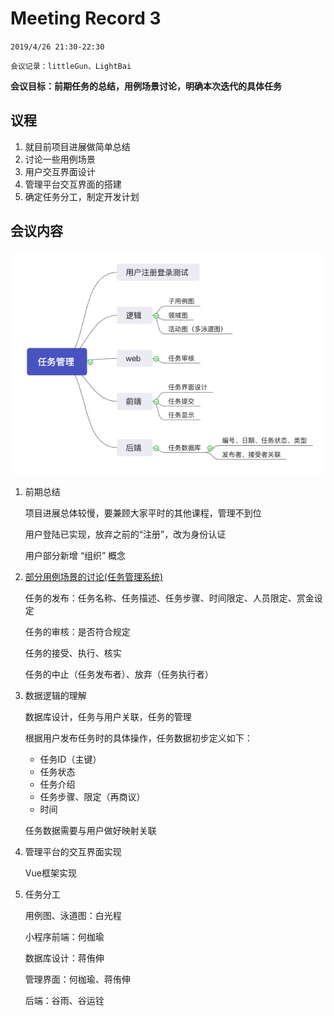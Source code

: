 # Meeting Record 3

`2019/4/26 21:30-22:30`

`会议记录：littleGun、LightBai`

**会议目标：前期任务的总结，用例场景讨论，明确本次迭代的具体任务**

## 议程

1. 就目前项目进展做简单总结
2. 讨论一些用例场景
3. 用户交互界面设计
4. 管理平台交互界面的搭建
5. 确定任务分工，制定开发计划

## 会议内容

![](images/meeting3.png)

1. 前期总结

   项目进展总体较慢，要兼顾大家平时的其他课程，管理不到位

   用户登陆已实现，放弃之前的“注册”，改为身份认证

   用户部分新增 “组织” 概念

2. [部分用例场景的讨论(任务管理系统)](https://sysu-gfs-3.github.io/Dashboard/UseCases/index)

   任务的发布：任务名称、任务描述、任务步骤、时间限定、人员限定、赏金设定

   任务的审核：是否符合规定

   任务的接受、执行、核实

   任务的中止（任务发布者）、放弃（任务执行者）

3. 数据逻辑的理解

   数据库设计，任务与用户关联，任务的管理

   根据用户发布任务时的具体操作，任务数据初步定义如下：

   - 任务ID（主键）
   - 任务状态
   - 任务介绍
   - 任务步骤、限定（再商议）
   - 时间

   任务数据需要与用户做好映射关联

4. 管理平台的交互界面实现

   Vue框架实现

5. 任务分工

   用例图、泳道图：白光程

   小程序前端：何枷瑜

   数据库设计：蒋侑伸

   管理界面：何枷瑜、蒋侑伸

   后端：谷雨、谷运铨